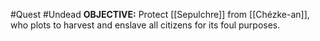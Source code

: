 #Quest #Undead 
**OBJECTIVE:** Protect [[Sepulchre]] from [[Chézke-an]], who plots to harvest and enslave all citizens for its foul purposes. 
